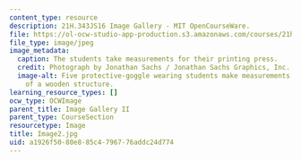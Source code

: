 ```yaml
---
content_type: resource
description: 21H.343JS16 Image Gallery - MIT OpenCourseWare.
file: https://ol-ocw-studio-app-production.s3.amazonaws.com/courses/21h-343j-making-books-the-renaissance-and-today-spring-2016/a1926f5080e885c4796776addc24d774_Image2.jpg
file_type: image/jpeg
image_metadata:
  caption: The students take measurements for their printing press.
  credit: Photograph by Jonathan Sachs / Jonathan Sachs Graphics, Inc.
  image-alt: Five protective-goggle wearing students make measurements on  the frame
    of a wooden structure.
learning_resource_types: []
ocw_type: OCWImage
parent_title: Image Gallery II
parent_type: CourseSection
resourcetype: Image
title: Image2.jpg
uid: a1926f50-80e8-85c4-7967-76addc24d774
---
```

